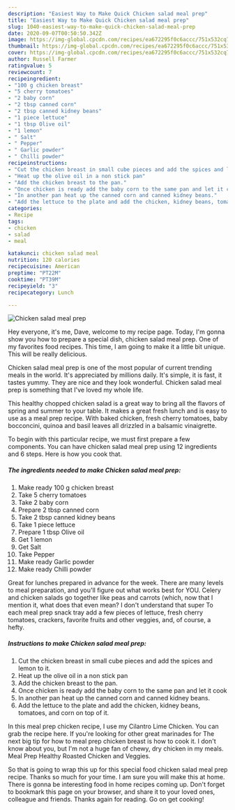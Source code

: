 ```yaml
---
description: "Easiest Way to Make Quick Chicken salad meal prep"
title: "Easiest Way to Make Quick Chicken salad meal prep"
slug: 1040-easiest-way-to-make-quick-chicken-salad-meal-prep
date: 2020-09-07T00:50:50.342Z
image: https://img-global.cpcdn.com/recipes/ea672295f0c6accc/751x532cq70/chicken-salad-meal-prep-recipe-main-photo.jpg
thumbnail: https://img-global.cpcdn.com/recipes/ea672295f0c6accc/751x532cq70/chicken-salad-meal-prep-recipe-main-photo.jpg
cover: https://img-global.cpcdn.com/recipes/ea672295f0c6accc/751x532cq70/chicken-salad-meal-prep-recipe-main-photo.jpg
author: Russell Farmer
ratingvalue: 5
reviewcount: 7
recipeingredient:
- "100 g chicken breast"
- "5 cherry tomatoes"
- "2 baby corn"
- "2 tbsp canned corn"
- "2 tbsp canned kidney beans"
- "1 piece lettuce"
- "1 tbsp Olive oil"
- "1 lemon"
- " Salt"
- " Pepper"
- " Garlic powder"
- " Chilli powder"
recipeinstructions:
- "Cut the chicken breast in small cube pieces and add the spices and lemon to it."
- "Heat up the olive oil in a non stick pan"
- "Add the chicken breast to the pan."
- "Once chicken is ready add the baby corn to the same pan and let it cook"
- "In another pan heat up the canned corn and canned kidney beans."
- "Add the lettuce to the plate and add the chicken, kidney beans, tomatoes, and corn on top of it."
categories:
- Recipe
tags:
- chicken
- salad
- meal

katakunci: chicken salad meal 
nutrition: 120 calories
recipecuisine: American
preptime: "PT22M"
cooktime: "PT39M"
recipeyield: "3"
recipecategory: Lunch

---
```



![Chicken salad meal prep](https://img-global.cpcdn.com/recipes/ea672295f0c6accc/751x532cq70/chicken-salad-meal-prep-recipe-main-photo.jpg)

Hey everyone, it's me, Dave, welcome to my recipe page. Today, I'm gonna show you how to prepare a special dish, chicken salad meal prep. One of my favorites food recipes. This time, I am going to make it a little bit unique. This will be really delicious.

Chicken salad meal prep is one of the most popular of current trending meals in the world. It's appreciated by millions daily. It's simple, it is fast, it tastes yummy. They are nice and they look wonderful. Chicken salad meal prep is something that I've loved my whole life.

This healthy chopped chicken salad is a great way to bring all the flavors of spring and summer to your table. It makes a great fresh lunch and is easy to use as a meal prep recipe. With baked chicken, fresh cherry tomatoes, baby bocconcini, quinoa and basil leaves all drizzled in a balsamic vinaigrette.


To begin with this particular recipe, we must first prepare a few components. You can have chicken salad meal prep using 12 ingredients and 6 steps. Here is how you cook that.

<!--inarticleads1-->

##### The ingredients needed to make Chicken salad meal prep:

1. Make ready 100 g chicken breast
1. Take 5 cherry tomatoes
1. Take 2 baby corn
1. Prepare 2 tbsp canned corn
1. Take 2 tbsp canned kidney beans
1. Take 1 piece lettuce
1. Prepare 1 tbsp Olive oil
1. Get 1 lemon
1. Get  Salt
1. Take  Pepper
1. Make ready  Garlic powder
1. Make ready  Chilli powder


Great for lunches prepared in advance for the week. There are many levels to meal preparation, and you&#39;ll figure out what works best for YOU. Celery and chicken salads go together like peas and carrots (which, now that I mention it, what does that even mean? I don&#39;t understand that super To each meal prep snack tray add a few pieces of lettuce, fresh cherry tomatoes, crackers, favorite fruits and other veggies, and, of course, a hefty. 

<!--inarticleads2-->

##### Instructions to make Chicken salad meal prep:

1. Cut the chicken breast in small cube pieces and add the spices and lemon to it.
1. Heat up the olive oil in a non stick pan
1. Add the chicken breast to the pan.
1. Once chicken is ready add the baby corn to the same pan and let it cook
1. In another pan heat up the canned corn and canned kidney beans.
1. Add the lettuce to the plate and add the chicken, kidney beans, tomatoes, and corn on top of it.


In this meal prep chicken recipe, I use my Cilantro Lime Chicken. You can grab the recipe here. If you&#39;re looking for other great marinades for The next big tip for how to meal prep chicken breast is how to cook it. I don&#39;t know about you, but I&#39;m not a huge fan of chewy, dry chicken in my meals. Meal Prep Healthy Roasted Chicken and Veggies. 

So that is going to wrap this up for this special food chicken salad meal prep recipe. Thanks so much for your time. I am sure you will make this at home. There is gonna be interesting food in home recipes coming up. Don't forget to bookmark this page on your browser, and share it to your loved ones, colleague and friends. Thanks again for reading. Go on get cooking!
